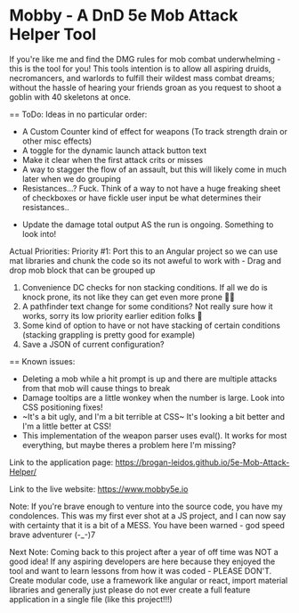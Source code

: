 # Mobby - A DnD 5e Mob Attack Helper Tool
If you're like me and find the DMG rules for mob combat underwhelming - this is the tool for you!
This tools intention is to allow all aspiring druids, necromancers, and warlords to fulfill their wildest mass combat dreams; without the hassle of hearing your friends groan as you request to shoot a goblin with 40 skeletons at once.

== ToDo:
Ideas in no particular order:
  - A Custom Counter kind of effect for weapons (To track strength drain or other misc effects)
  - A toggle for the dynamic launch attack button text
  - Make it clear when the first attack crits or misses
  - A way to stagger the flow of an assault, but this will likely come in much later when we do grouping
  - Resistances...? Fuck. Think of a way to not have a huge freaking sheet of checkboxes or have fickle user input be what determines their resistances..
  
  + Update the damage total output AS the run is ongoing. Something to look into!

Actual Priorities:
  Priority #1: Port this to an Angular project so we can use mat libraries and chunk the code so its not aweful to work with
    - Drag and drop mob block that can be grouped up 
  1. Convenience DC checks for non stacking conditions. If all we do is knock prone, its not like they can get even more prone 🤷‍♀️
  2. A pathfinder text change for some conditions? Not really sure how it works, sorry its low priority earlier edition folks 🙏
  3. Some kind of option to have or not have stacking of certain conditions (stacking grappling is pretty good for example)
  4. Save a JSON of current configuration?

== Known issues:
  - Deleting a mob while a hit prompt is up and there are multiple attacks from that mob will cause things to break
  - Damage tooltips are a little wonkey when the number is large. Look into CSS positioning fixes!
  - ~It's a bit ugly, and I'm a bit terrible at CSS~ It's looking a bit better and I'm a little better at CSS!
  - This implementation of the weapon parser uses eval(). It works for most everything, but maybe theres a problem here I'm missing?




Link to the application page:
https://brogan-leidos.github.io/5e-Mob-Attack-Helper/

Link to the live website:
https://www.mobby5e.io


Note: If you're brave enough to venture into the source code, you have my condolences. This was my first ever shot at a JS project, and I can now say with certainty that it is a bit of a MESS. You have been warned - god speed brave adventurer (-_-)7

Next Note: Coming back to this project after a year of off time was NOT a good idea! If any aspiring developers are here because they enjoyed the tool and want to learn lessons from how it was coded - PLEASE DON'T. Create modular code, use a framework like angular or react, import material libraries and generally just please do not ever create a full feature application in a single file (like this project!!!)
